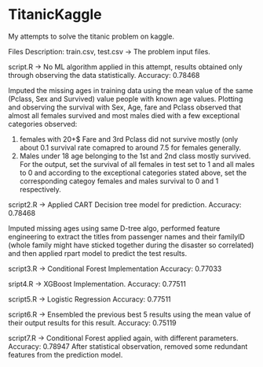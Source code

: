 # TitanicKaggle
My attempts to solve the titanic problem on kaggle.


Files Description:
train.csv, test.csv -> The problem input files. 

script.R -> No ML algorithm applied in this attempt, results obtained only through observing the data statistically.
Accuracy: 0.78468

Imputed the missing ages in training data using the mean value of the same (Pclass, Sex and Survived) value people with known age values. Plotting and observing the survival with Sex, Age, fare and Pclass observed that almost all females survived and most males died with a few exceptional categories observed:
1. females with 20+$ Fare and 3rd Pclass did not survive mostly (only about 0.1 survival rate comapred to around 7.5 for females generally.
2. Males under 18 age belonging to the 1st and 2nd class mostly survived.
For the output, set the survival of all females in test set to 1 and all males to 0 and according to the exceptional categories stated above, set the corresponding categoy females and males survival to 0 and 1 respectively.

script2.R -> Applied CART Decision tree model for prediction.
Accuracy: 0.78468

Imputed missing ages using same D-tree algo, performed feature engineering to extract the titles from passenger names and
their familyID (whole family might have sticked together during the disaster so correlated) and then applied rpart model to predict the test results.

script3.R -> Conditional Forest Implementation
Accuracy: 0.77033

sript4.R -> XGBoost Implementation.
Accuracy: 0.77511

script5.R -> Logistic Regression
Accuracy: 0.77511

script6.R -> Ensembled the previous best 5 results using the mean value of their output results for this result.
Accuracy: 0.75119

script7.R -> Conditional Forest applied again, with different parameters.
Accuracy: 0.78947
After statistical observation, removed some redundant features from the prediction model.
